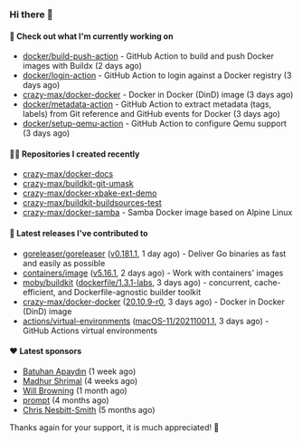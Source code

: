 ### Hi there 👋

#### 👷 Check out what I'm currently working on

- [docker/build-push-action](https://github.com/docker/build-push-action) - GitHub Action to build and push Docker images with Buildx (2 days ago)
- [docker/login-action](https://github.com/docker/login-action) - GitHub Action to login against a Docker registry (3 days ago)
- [crazy-max/docker-docker](https://github.com/crazy-max/docker-docker) - Docker in Docker (DinD) image (3 days ago)
- [docker/metadata-action](https://github.com/docker/metadata-action) - GitHub Action to extract metadata (tags, labels) from Git reference and GitHub events for Docker (3 days ago)
- [docker/setup-qemu-action](https://github.com/docker/setup-qemu-action) - GitHub Action to configure Qemu support (3 days ago)

#### 👨‍💻 Repositories I created recently

- [crazy-max/docker-docs](https://github.com/crazy-max/docker-docs)
- [crazy-max/buildkit-git-umask](https://github.com/crazy-max/buildkit-git-umask)
- [crazy-max/docker-xbake-ext-demo](https://github.com/crazy-max/docker-xbake-ext-demo)
- [crazy-max/buildkit-buildsources-test](https://github.com/crazy-max/buildkit-buildsources-test)
- [crazy-max/docker-samba](https://github.com/crazy-max/docker-samba) - Samba Docker image based on Alpine Linux

#### 🚀 Latest releases I've contributed to

- [goreleaser/goreleaser](https://github.com/goreleaser/goreleaser) ([v0.181.1](https://github.com/goreleaser/goreleaser/releases/tag/v0.181.1), 1 day ago) - Deliver Go binaries as fast and easily as possible
- [containers/image](https://github.com/containers/image) ([v5.16.1](https://github.com/containers/image/releases/tag/v5.16.1), 2 days ago) - Work with containers&#39; images
- [moby/buildkit](https://github.com/moby/buildkit) ([dockerfile/1.3.1-labs](https://github.com/moby/buildkit/releases/tag/dockerfile%2F1.3.1-labs), 3 days ago) - concurrent, cache-efficient, and Dockerfile-agnostic builder toolkit
- [crazy-max/docker-docker](https://github.com/crazy-max/docker-docker) ([20.10.9-r0](https://github.com/crazy-max/docker-docker/releases/tag/20.10.9-r0), 3 days ago) - Docker in Docker (DinD) image
- [actions/virtual-environments](https://github.com/actions/virtual-environments) ([macOS-11/20211001.1](https://github.com/actions/virtual-environments/releases/tag/macOS-11%2F20211001.1), 3 days ago) - GitHub Actions virtual environments

#### ❤️ Latest sponsors
- [Batuhan Apaydın](https://github.com/developer-guy) (1 week ago)
- [Madhur Shrimal](https://github.com/shrimalmadhur) (4 weeks ago)
- [Will Browning](https://github.com/willbrowningme) (1 month ago)
- [prompt](https://github.com/pr-mpt) (4 months ago)
- [Chris Nesbitt-Smith](https://github.com/chrisns) (5 months ago)

Thanks again for your support, it is much appreciated! 🙏

